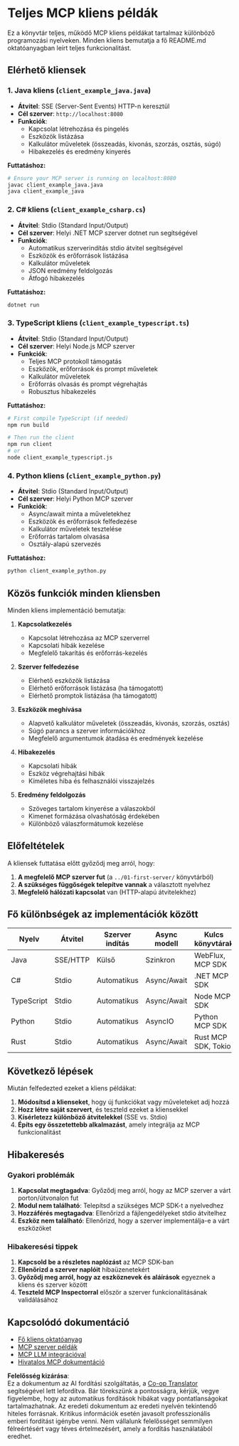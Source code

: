 <!--
CO_OP_TRANSLATOR_METADATA:
{
  "original_hash": "8358c13b5b6877e475674697cdc1a904",
  "translation_date": "2025-08-19T15:18:07+00:00",
  "source_file": "03-GettingStarted/02-client/complete_examples.md",
  "language_code": "hu"
}
-->
# Teljes MCP kliens példák

Ez a könyvtár teljes, működő MCP kliens példákat tartalmaz különböző programozási nyelveken. Minden kliens bemutatja a fő README.md oktatóanyagban leírt teljes funkcionalitást.

## Elérhető kliensek

### 1. Java kliens (`client_example_java.java`)

- **Átvitel**: SSE (Server-Sent Events) HTTP-n keresztül
- **Cél szerver**: `http://localhost:8080`
- **Funkciók**:
  - Kapcsolat létrehozása és pingelés
  - Eszközök listázása
  - Kalkulátor műveletek (összeadás, kivonás, szorzás, osztás, súgó)
  - Hibakezelés és eredmény kinyerés

**Futtatáshoz:**

```bash
# Ensure your MCP server is running on localhost:8080
javac client_example_java.java
java client_example_java
```

### 2. C# kliens (`client_example_csharp.cs`)

- **Átvitel**: Stdio (Standard Input/Output)
- **Cél szerver**: Helyi .NET MCP szerver dotnet run segítségével
- **Funkciók**:
  - Automatikus szerverindítás stdio átvitel segítségével
  - Eszközök és erőforrások listázása
  - Kalkulátor műveletek
  - JSON eredmény feldolgozás
  - Átfogó hibakezelés

**Futtatáshoz:**

```bash
dotnet run
```

### 3. TypeScript kliens (`client_example_typescript.ts`)

- **Átvitel**: Stdio (Standard Input/Output)
- **Cél szerver**: Helyi Node.js MCP szerver
- **Funkciók**:
  - Teljes MCP protokoll támogatás
  - Eszközök, erőforrások és prompt műveletek
  - Kalkulátor műveletek
  - Erőforrás olvasás és prompt végrehajtás
  - Robusztus hibakezelés

**Futtatáshoz:**

```bash
# First compile TypeScript (if needed)
npm run build

# Then run the client
npm run client
# or
node client_example_typescript.js
```

### 4. Python kliens (`client_example_python.py`)

- **Átvitel**: Stdio (Standard Input/Output)  
- **Cél szerver**: Helyi Python MCP szerver
- **Funkciók**:
  - Async/await minta a műveletekhez
  - Eszközök és erőforrások felfedezése
  - Kalkulátor műveletek tesztelése
  - Erőforrás tartalom olvasása
  - Osztály-alapú szervezés

**Futtatáshoz:**

```bash
python client_example_python.py
```

## Közös funkciók minden kliensben

Minden kliens implementáció bemutatja:

1. **Kapcsolatkezelés**
   - Kapcsolat létrehozása az MCP szerverrel
   - Kapcsolati hibák kezelése
   - Megfelelő takarítás és erőforrás-kezelés

2. **Szerver felfedezése**
   - Elérhető eszközök listázása
   - Elérhető erőforrások listázása (ha támogatott)
   - Elérhető promptok listázása (ha támogatott)

3. **Eszközök meghívása**
   - Alapvető kalkulátor műveletek (összeadás, kivonás, szorzás, osztás)
   - Súgó parancs a szerver információkhoz
   - Megfelelő argumentumok átadása és eredmények kezelése

4. **Hibakezelés**
   - Kapcsolati hibák
   - Eszköz végrehajtási hibák
   - Kíméletes hiba és felhasználói visszajelzés

5. **Eredmény feldolgozás**
   - Szöveges tartalom kinyerése a válaszokból
   - Kimenet formázása olvashatóság érdekében
   - Különböző válaszformátumok kezelése

## Előfeltételek

A kliensek futtatása előtt győződj meg arról, hogy:

1. **A megfelelő MCP szerver fut** (a `../01-first-server/` könyvtárból)
2. **A szükséges függőségek telepítve vannak** a választott nyelvhez
3. **Megfelelő hálózati kapcsolat** van (HTTP-alapú átvitelekhez)

## Fő különbségek az implementációk között

| Nyelv      | Átvitel   | Szerver indítás | Async modell | Kulcs könyvtárak       |
|------------|-----------|-----------------|--------------|------------------------|
| Java       | SSE/HTTP  | Külső           | Szinkron     | WebFlux, MCP SDK       |
| C#         | Stdio     | Automatikus     | Async/Await  | .NET MCP SDK           |
| TypeScript | Stdio     | Automatikus     | Async/Await  | Node MCP SDK           |
| Python     | Stdio     | Automatikus     | AsyncIO      | Python MCP SDK         |
| Rust       | Stdio     | Automatikus     | Async/Await  | Rust MCP SDK, Tokio    |

## Következő lépések

Miután felfedezted ezeket a kliens példákat:

1. **Módosítsd a klienseket**, hogy új funkciókat vagy műveleteket adj hozzá
2. **Hozz létre saját szervert**, és teszteld ezeket a kliensekkel
3. **Kísérletezz különböző átvitelekkel** (SSE vs. Stdio)
4. **Építs egy összetettebb alkalmazást**, amely integrálja az MCP funkcionalitást

## Hibakeresés

### Gyakori problémák

1. **Kapcsolat megtagadva**: Győződj meg arról, hogy az MCP szerver a várt porton/útvonalon fut
2. **Modul nem található**: Telepítsd a szükséges MCP SDK-t a nyelvedhez
3. **Hozzáférés megtagadva**: Ellenőrizd a fájlengedélyeket stdio átvitelhez
4. **Eszköz nem található**: Ellenőrizd, hogy a szerver implementálja-e a várt eszközöket

### Hibakeresési tippek

1. **Kapcsold be a részletes naplózást** az MCP SDK-ban
2. **Ellenőrizd a szerver naplóit** hibaüzenetekért
3. **Győződj meg arról, hogy az eszköznevek és aláírások** egyeznek a kliens és szerver között
4. **Teszteld MCP Inspectorral** először a szerver funkcionalitásának validálásához

## Kapcsolódó dokumentáció

- [Fő kliens oktatóanyag](./README.md)
- [MCP szerver példák](../../../../03-GettingStarted/01-first-server)
- [MCP LLM integrációval](../../../../03-GettingStarted/03-llm-client)
- [Hivatalos MCP dokumentáció](https://modelcontextprotocol.io/)

**Felelősség kizárása**:  
Ez a dokumentum az AI fordítási szolgáltatás, a [Co-op Translator](https://github.com/Azure/co-op-translator) segítségével lett lefordítva. Bár törekszünk a pontosságra, kérjük, vegye figyelembe, hogy az automatikus fordítások hibákat vagy pontatlanságokat tartalmazhatnak. Az eredeti dokumentum az eredeti nyelvén tekintendő hiteles forrásnak. Kritikus információk esetén javasolt professzionális emberi fordítást igénybe venni. Nem vállalunk felelősséget semmilyen félreértésért vagy téves értelmezésért, amely a fordítás használatából eredhet.